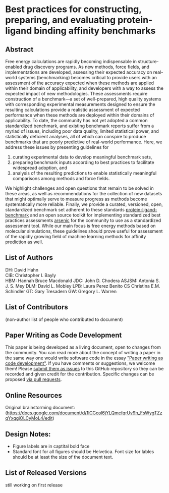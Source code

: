 # Best practices for constructing, preparing, and evaluating protein-ligand binding affinity benchmarks

## Abstract

Free energy calculations are rapidly becoming indispensable in structure-enabled drug discovery programs. As new methods, force fields, and implementations are developed, assessing their expected accuracy on real-world systems (benchmarking) becomes critical to provide users with an assessment of the accuracy expected when these methods are applied within their domain of applicability, and developers with a way to assess the expected impact of new methodologies. These assessments require construction of a benchmark—a set of well-prepared, high quality systems with corresponding experimental measurements designed to ensure the resulting calculations provide a realistic assessment of expected performance when these methods are deployed within their domains of applicability. To date, the community has not yet adopted a common standardized benchmark, and existing benchmark reports suffer from a myriad of issues, including poor data quality, limited statistical power, and statistically deficient analyses, all of which can conspire to produce benchmarks that are poorly predictive of real-world performance. Here, we address these issues by presenting guidelines for 

1. curating experimental data to develop meaningful benchmark sets, 
2. preparing benchmark inputs according to best practices to facilitate widespread adoption, and 
3. analysis of the resulting predictions to enable statistically meaningful comparisons among methods and force fields. 
 
We highlight challenges and open questions that remain to be solved in these areas, as well as recommendations for the collection of new datasets that might optimally serve to measure progress as methods become systematically more reliable. Finally, we provide a curated, versioned, open, standardized benchmark set adherent to these standards [protein-ligand-benchmark](https://github.com/openforcefield/protein-ligand-benchmark)  and an open source toolkit for implementing standardized best practices assessments [arsenic](https://github.com/openforcefield/Arsenic) for the community to use as a standardized assessment tool. While our main focus is free energy methods based on molecular simulations, these guidelines should prove useful for assessment of the rapidly growing field of machine learning methods for affinity prediction as well.

## List of Authors

DH: David Hahn    
CIB: Christopher I. Bayly  
HBM: Hannah Bruce Macdonald
JDC: John D. Chodera
ASJSM: Antonia S. J. S. Mey
DLM:  David L. Mobley
LPB: Laura Perez Benito
CS Christina E.M. Schindler
GT: Gary Tresadern
GW: Gregory L. Warren

## List of Contributors
(non-author list of people who contributed to document)

## Paper Writing as Code Development
<!-- This discussion is so that people know how to contribute to your document. -->
This paper is being developed as a living document, open to changes from the community.
You can read more about the concept of writing a paper in the same way one would write software code in the essay ["Paper writing as code development"](https://livecomsjournal.github.io/paper_code.html).
If you have comments or suggestions, we welcome them! Please [submit them as issues](https://guides.github.com/features/issues/) to this GitHub repository so they can be recorded and given credit for the contribution.
Specific changes can be proposed [via pull requests](https://help.github.com/articles/about-pull-requests/).


## Online Resources
Original brainstorming document: (https://docs.google.com/document/d/1lCGcol6jYLQmcfqrUv9h_FsWygTZzqYxqgjOLCyMoL4/edit)

## Design Notes:
- Figure labels are in captital bold face
- Standard font for all figures should be Helvetica. Font size for lables should be at least the size of the document text. 

## List of Released Versions
still working on first release
